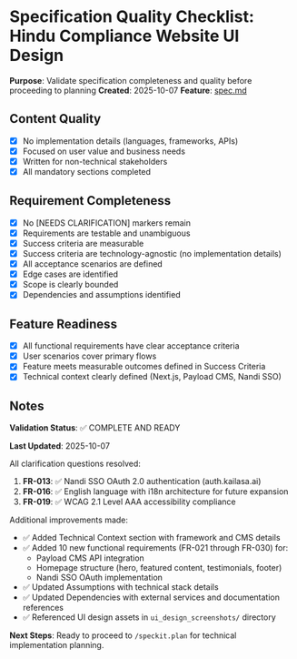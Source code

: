 # Specification Quality Checklist: Hindu Compliance Website UI Design

**Purpose**: Validate specification completeness and quality before proceeding to planning
**Created**: 2025-10-07
**Feature**: [spec.md](../spec.md)

## Content Quality

- [x] No implementation details (languages, frameworks, APIs)
- [x] Focused on user value and business needs
- [x] Written for non-technical stakeholders
- [x] All mandatory sections completed

## Requirement Completeness

- [x] No [NEEDS CLARIFICATION] markers remain
- [x] Requirements are testable and unambiguous
- [x] Success criteria are measurable
- [x] Success criteria are technology-agnostic (no implementation details)
- [x] All acceptance scenarios are defined
- [x] Edge cases are identified
- [x] Scope is clearly bounded
- [x] Dependencies and assumptions identified

## Feature Readiness

- [x] All functional requirements have clear acceptance criteria
- [x] User scenarios cover primary flows
- [x] Feature meets measurable outcomes defined in Success Criteria
- [x] Technical context clearly defined (Next.js, Payload CMS, Nandi SSO)

## Notes

**Validation Status**: ✅ COMPLETE AND READY

**Last Updated**: 2025-10-07

All clarification questions resolved:
1. **FR-013**: ✅ Nandi SSO OAuth 2.0 authentication (auth.kailasa.ai)
2. **FR-016**: ✅ English language with i18n architecture for future expansion
3. **FR-019**: ✅ WCAG 2.1 Level AAA accessibility compliance

Additional improvements made:
- ✅ Added Technical Context section with framework and CMS details
- ✅ Added 10 new functional requirements (FR-021 through FR-030) for:
  - Payload CMS API integration
  - Homepage structure (hero, featured content, testimonials, footer)
  - Nandi SSO OAuth implementation
- ✅ Updated Assumptions with technical stack details
- ✅ Updated Dependencies with external services and documentation references
- ✅ Referenced UI design assets in `ui_design_screenshots/` directory

**Next Steps**: Ready to proceed to `/speckit.plan` for technical implementation planning.
